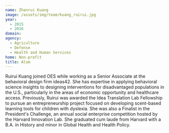 ```yaml
---
name: Zhanrui Kuang
image: /assets/img/team/kuang_ruirui.jpg
year: 
  - 2015
  - 2016
domain:
agency:
  - Agriculture
  - Defense
  - Health and Human Services
home: Non-profit
title: Alum
---
```


Ruirui Kuang joined OES while working as a Senior Associate at the behavioral design firm ideas42. She has expertise in applying behavioral science insights to designing interventions for disadvantaged populations in the U.S., particularly in the areas of economic opportunity and healthcare access. Previously, Ruirui was awarded the Idea Translation Lab Fellowship to pursue an entrepreneurship project focused on developing scent-based learning tools for children with dyslexia. She was also a Finalist in the President's Challenge, an annual social enterprise competition hosted by the Harvard Innovation Lab. She graduated cum laude from Harvard with a B.A. in History and minor in Global Health and Health Policy.   
